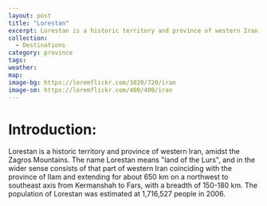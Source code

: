 ```yaml
---
layout: post
title: "Lorestan"
excerpt: Lorestan is a historic territory and province of western Iran, amidst the Zagros Mountains.
collection:
  - Destinations
category: province
tags:
weather:
map:
image-bg: https://loremflickr.com/1020/720/iran
image-sm: https://loremflickr.com/400/400/iran
---
```

# **Introduction:**

Lorestan is a historic territory and province of western Iran, amidst the Zagros Mountains. The name Lorestan means "land of the Lurs", and in the wider sense consists of that part of western Iran coinciding with the province of Ilam and extending for about 650 km on a northwest to southeast axis from Kermanshah to Fars, with a breadth of 150-180 km. The population of Lorestan was estimated at 1,716,527 people in 2006.